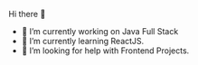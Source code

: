  Hi there 👋

- 🔭 I’m currently working on Java Full Stack
- 🌱 I’m currently learning ReactJS.
- 🤔 I’m looking for help with Frontend Projects.

